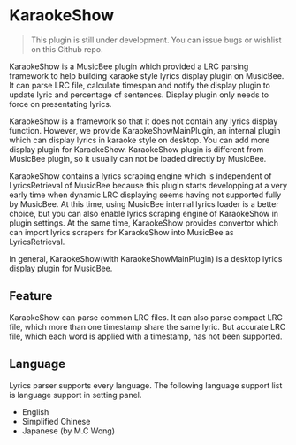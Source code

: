 # KaraokeShow

>This plugin is still under development. You can issue bugs or wishlist on this Github repo.

KaraokeShow is a MusicBee plugin which provided a LRC parsing framework to help building karaoke style lyrics display plugin on MusicBee. It can parse LRC file, calculate timespan and notify the display plugin to update lyric and percentage of sentences. Display plugin only needs to force on presentating lyrics.

KaraokeShow is a framework so that it does not contain any lyrics display function. However, we provide KaraokeShowMainPlugin, an internal plugin which can display lyrics in karaoke style on desktop. You can add more display plugin for KaraokeShow. KaraokeShow plugin is different from MusicBee plugin, so it usually can not be loaded directly by MusicBee.

KaraokeShow contains a lyrics scraping engine which is independent of LyricsRetrieval of MusicBee because this plugin starts developping at a very early time when dynamic LRC displaying seems having not supported fully by MusicBee. At this time, using MusicBee internal lyrics loader is a better choice, but you can also enable lyrics scraping engine of KaraokeShow in plugin settings. At the same time, KaraokeShow provides convertor which can import lyrics scrapers for KaraokeShow into MusicBee as LyricsRetrieval.

In general, KaraokeShow(with KaraokeShowMainPlugin) is a desktop lyrics display plugin for MusicBee.



## Feature

KaraokeShow can parse common LRC files. It can also parse compact LRC file, which more than one timestamp share the same lyric. But accurate LRC file, which each word is applied with a timestamp, has not been supported.

## Language

Lyrics parser supports every language. The following language support list is language support in setting panel.

* English
* Simplified Chinese
* Japanese (by M.C Wong)